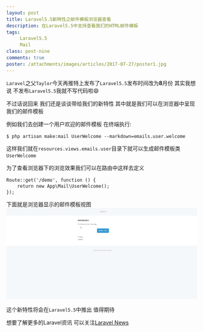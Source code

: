 ```yaml
---
layout: post
title: Laravel5.5新特性之邮件模板浏览器查看
description: 在Laravel5.5中支持查看我们的HTML邮件模板
tags:
     Laravel5.5
     Mail
class: post-nine
comments: true
poster: /attachments/images/articles/2017-07-27/poster1.jpg
---
```


`Laravel`之父`Taylor`今天再推特上发布了`Laravel5.5`发布时间改为**8**月份 其实我想说 不发布`Laravel5.5`我就不写代码啦:smile:

不过话说回来 我们还是谈谈带给我们的新特性 其中就是我们可以在浏览器中呈现我们的邮件模板

例如我们去创建一个用户欢迎的邮件模板 在终端执行:

```shell
$ php artisan make:mail UserWelcome --markdown=emails.user.welcome
```

这样我们就在`resources.views.emails.user`目录下就可以生成邮件模板类`UserWelcome`

为了查看浏览器下的浏览效果我们可以在路由中这样去定义
```php?start_inline=1
Route::get('/demo', function () {
    return new App\Mail\UserWelcome();
});
```
下面就是浏览器显示的邮件模板视图
![1](/attachments/images/articles/2017-07-25/1.png)

这个新特性将会在`Laravel5.5`中推出  值得期待

想要了解更多的Laravel资讯  可以关注[Laravel News](https://laravel-news.com/render-mailables)
